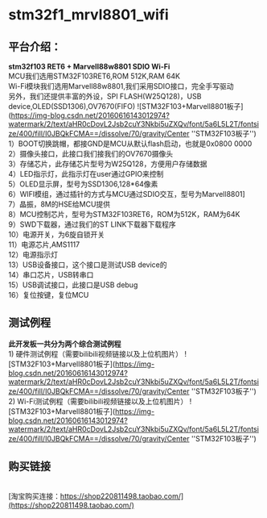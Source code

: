 # stm32f1_mrvl8801_wifi

## 平台介绍：
**stm32f103 RET6 + Marvell88w8801 SDIO Wi-Fi**
<br>MCU我们选用STM32F103RET6,ROM 512K,RAM 64K
<br>Wi-Fi模块我们选用Marvell88w8801,我们采用SDIO接口，完全手写驱动
<br>另外，我们还提供丰富的外设，SPI FLASH(W25Q128)，USB device,OLED(SSD1306),OV7670(FIFO)
![STM32F103+Marvell8801板子](https://img-blog.csdn.net/20160616143012974?watermark/2/text/aHR0cDovL2Jsb2cuY3Nkbi5uZXQv/font/5a6L5L2T/fontsize/400/fill/I0JBQkFCMA==/dissolve/70/gravity/Center ''STM32F103板子'')
<br>1）BOOT切换跳帽，都接GND是MCU从默认flash启动，也就是0x0800 0000
<br>2）摄像头接口，此接口我们接我们的OV7670摄像头
<br>3）存储芯片，此存储芯片型号为W25Q128，方便用户存储数据
<br>4）LED指示灯，此指示灯在user通过GPIO来控制
<br>5）OLED显示屏，型号为SSD1306,128*64像素
<br>6）WIFI模组，通过插针的方式与MCU通过SDIO交互，型号为Marvell8801]
<br>7）晶振，8M的HSE给MCU提供
<br>8）MCU控制芯片，型号为STM32F103RET6，ROM为512K，RAM为64K
<br>9）SWD下载器，通过我们的ST LINK下载器下载程序
<br>10）电源开关，为6旋自锁开关
<br>11）电源芯片,AMS1117
<br>12）电源指示灯
<br>13）USB设备接口，这个接口是测试USB device的
<br>14）串口芯片，USB转串口
<br>15）USB调试接口，此接口是USB debug
<br>16）复位按键，复位MCU
## 测试例程
**此开发板一共分为两个综合测试例程**
<br>1) 硬件测试例程（需要bilibili视频链接以及上位机图片）
![STM32F103+Marvell8801板子](https://img-blog.csdn.net/20160616143012974?watermark/2/text/aHR0cDovL2Jsb2cuY3Nkbi5uZXQv/font/5a6L5L2T/fontsize/400/fill/I0JBQkFCMA==/dissolve/70/gravity/Center ''STM32F103板子'')
<br>2) Wi-Fi测试例程（需要bilibili视频链接以及上位机图片）
![STM32F103+Marvell8801板子](https://img-blog.csdn.net/20160616143012974?watermark/2/text/aHR0cDovL2Jsb2cuY3Nkbi5uZXQv/font/5a6L5L2T/fontsize/400/fill/I0JBQkFCMA==/dissolve/70/gravity/Center ''STM32F103板子'')
## 购买链接
<br>[淘宝购买连接：https://shop220811498.taobao.com/](https://shop220811498.taobao.com/)


